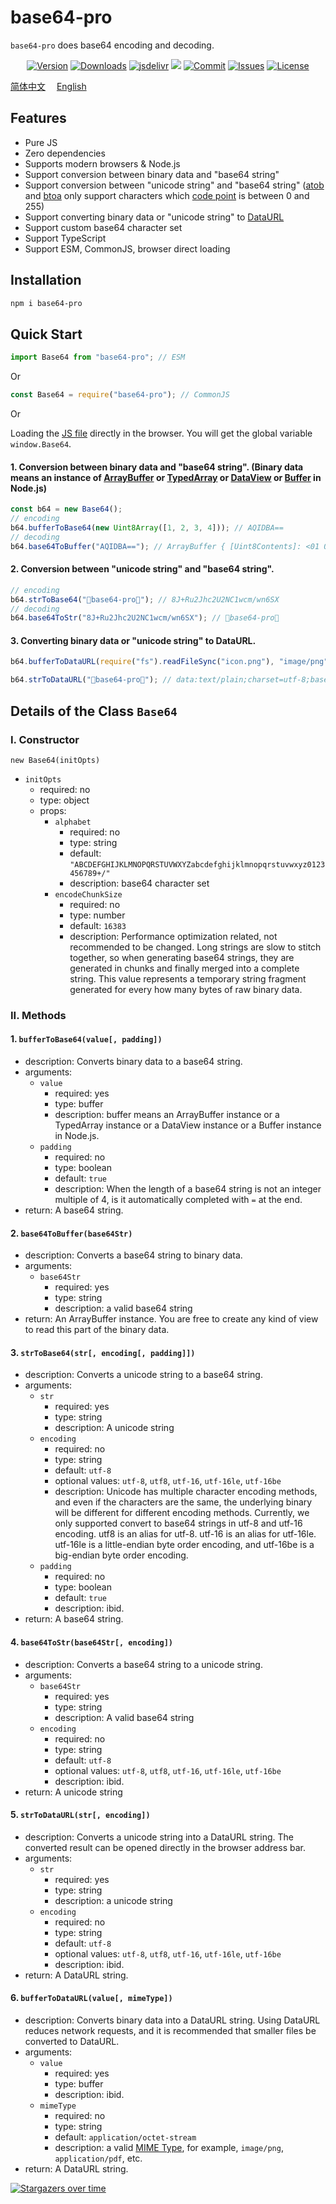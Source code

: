 # base64-pro

`base64-pro` does base64 encoding and decoding.

<p align="center">
    <a href="https://www.npmjs.com/package/base64-pro" target="_blank"><img src="https://img.shields.io/npm/v/base64-pro.svg?style=flat-square" alt="Version"></a>
    <a href="https://npmcharts.com/compare/base64-pro?minimal=true" target="_blank"><img src="https://img.shields.io/npm/dm/base64-pro.svg?style=flat-square" alt="Downloads"></a>
    <a href="https://www.jsdelivr.com/package/npm/base64-pro"><img src="https://data.jsdelivr.com/v1/package/npm/base64-pro/badge?style=flat-square" alt="jsdelivr"></a>
    <a href="https://github.com/haochuan9421/base64-pro" target="_blank"><img src="https://visitor-badge.glitch.me/badge?page_id=haochuan9421.base64-pro"></a>
    <a href="https://github.com/haochuan9421/base64-pro/commits/master" target="_blank"><img src="https://img.shields.io/github/last-commit/haochuan9421/base64-pro.svg?style=flat-square" alt="Commit"></a>
    <a href="https://github.com/haochuan9421/base64-pro/issues" target="_blank"><img src="https://img.shields.io/github/issues-closed/haochuan9421/base64-pro.svg?style=flat-square" alt="Issues"></a>
    <a href="https://github.com/haochuan9421/base64-pro/blob/master/LICENSE" target="_blank"><img src="https://img.shields.io/npm/l/@haochuan9421/base64-pro.svg?style=flat-square" alt="License"></a>
</p>

[简体中文](https://github.com/haochuan9421/base64-pro/blob/master/README.md)&emsp;
[English](https://github.com/haochuan9421/base64-pro/blob/master/README_EN.md)&emsp;

## Features

- Pure JS
- Zero dependencies
- Supports modern browsers & Node.js
- Support conversion between binary data and "base64 string"
- Support conversion between "unicode string" and "base64 string" ([atob](https://developer.mozilla.org/en-US/docs/Web/API/atob) and [btoa](https://developer.mozilla.org/en-US/docs/Web/API/btoa) only support characters which [code point](https://developer.mozilla.org/en-US/docs/Glossary/Code_point) is between 0 and 255)
- Support converting binary data or "unicode string" to [DataURL](https://developer.mozilla.org/en-US/docs/Web/HTTP/Basics_of_HTTP/Data_URLs)
- Support custom base64 character set
- Support TypeScript
- Support ESM, CommonJS, browser direct loading

## Installation

```bash
npm i base64-pro
```

## Quick Start

```js
import Base64 from "base64-pro"; // ESM
```

Or

```js
const Base64 = require("base64-pro"); // CommonJS
```

Or

Loading the [JS file](https://cdn.jsdelivr.net/npm/base64-pro/dist/index.global.js) directly in the browser. You will get the global variable `window.Base64`.

#### 1. Conversion between binary data and "base64 string". (Binary data means an instance of [ArrayBuffer](https://developer.mozilla.org/en-US/docs/Web/JavaScript/Reference/Global_Objects/ArrayBuffer) or [TypedArray](https://developer.mozilla.org/en-US/docs/Web/JavaScript/Reference/Global_Objects/TypedArray) or [DataView](https://developer.mozilla.org/en-US/docs/Web/JavaScript/Reference/Global_Objects/DataView) or [Buffer](https://nodejs.org/api/buffer.html) in Node.js)

```js
const b64 = new Base64();
// encoding
b64.bufferToBase64(new Uint8Array([1, 2, 3, 4])); // AQIDBA==
// decoding
b64.base64ToBuffer("AQIDBA=="); // ArrayBuffer { [Uint8Contents]: <01 02 03 04>, byteLength: 4 }
```

#### 2. Conversion between "unicode string" and "base64 string".

```js
// encoding
b64.strToBase64("👻base64-pro🤗"); // 8J+Ru2Jhc2U2NC1wcm/wn6SX
// decoding
b64.base64ToStr("8J+Ru2Jhc2U2NC1wcm/wn6SX"); // 👻base64-pro🤗
```

#### 3. Converting binary data or "unicode string" to DataURL.

```js
b64.bufferToDataURL(require("fs").readFileSync("icon.png"), "image/png"); // data:image/png;base64,iVBORw0KGgoAAAANSUhEUgAAA...

b64.strToDataURL("👻base64-pro🤗"); // data:text/plain;charset=utf-8;base64,8J%2BRu2Jhc2U2NC1wcm%2Fwn6SX
```

## Details of the Class `Base64`

### I. Constructor

`new Base64(initOpts)`

- `initOpts`
  - required: no
  - type: object
  - props:
    - `alphabet`
      - required: no
      - type: string
      - default: `"ABCDEFGHIJKLMNOPQRSTUVWXYZabcdefghijklmnopqrstuvwxyz0123456789+/"`
      - description: base64 character set
    - `encodeChunkSize`
      - required: no
      - type: number
      - default: `16383`
      - description: Performance optimization related, not recommended to be changed. Long strings are slow to stitch together, so when generating base64 strings, they are generated in chunks and finally merged into a complete string. This value represents a temporary string fragment generated for every how many bytes of raw binary data.

### II. Methods

#### 1. `bufferToBase64(value[, padding])`

- description: Converts binary data to a base64 string.
- arguments:
  - `value`
    - required: yes
    - type: buffer
    - description: buffer means an ArrayBuffer instance or a TypedArray instance or a DataView instance or a Buffer instance in Node.js.
  - `padding`
    - required: no
    - type: boolean
    - default: `true`
    - description: When the length of a base64 string is not an integer multiple of 4, is it automatically completed with `=` at the end.
- return: A base64 string.

#### 2. `base64ToBuffer(base64Str)`

- description: Converts a base64 string to binary data.
- arguments:
  - `base64Str`
    - required: yes
    - type: string
    - description: a valid base64 string
- return: An ArrayBuffer instance. You are free to create any kind of view to read this part of the binary data.

#### 3. `strToBase64(str[, encoding[, padding]])`

- description: Converts a unicode string to a base64 string.
- arguments:
  - `str`
    - required: yes
    - type: string
    - description: A unicode string
  - `encoding`
    - required: no
    - type: string
    - default: `utf-8`
    - optional values: `utf-8`, `utf8`, `utf-16`, `utf-16le`, `utf-16be`
    - description: Unicode has multiple character encoding methods, and even if the characters are the same, the underlying binary will be different for different encoding methods. Currently, we only supported convert to base64 strings in utf-8 and utf-16 encoding. utf8 is an alias for utf-8. utf-16 is an alias for utf-16le. utf-16le is a little-endian byte order encoding, and utf-16be is a big-endian byte order encoding.
  - `padding`
    - required: no
    - type: boolean
    - default: `true`
    - description: ibid.
- return: A base64 string.

#### 4. `base64ToStr(base64Str[, encoding])`

- description: Converts a base64 string to a unicode string.
- arguments:
  - `base64Str`
    - required: yes
    - type: string
    - description: A valid base64 string
  - `encoding`
    - required: no
    - type: string
    - default: `utf-8`
    - optional values: `utf-8`, `utf8`, `utf-16`, `utf-16le`, `utf-16be`
    - description: ibid.
- return: A unicode string

#### 5. `strToDataURL(str[, encoding])`

- description: Converts a unicode string into a DataURL string. The converted result can be opened directly in the browser address bar.
- arguments:
  - `str`
    - required: yes
    - type: string
    - description: a unicode string
  - `encoding`
    - required: no
    - type: string
    - default: `utf-8`
    - optional values: `utf-8`, `utf8`, `utf-16`, `utf-16le`, `utf-16be`
    - description: ibid.
- return: A DataURL string.

#### 6. `bufferToDataURL(value[, mimeType])`

- description: Converts binary data into a DataURL string. Using DataURL reduces network requests, and it is recommended that smaller files be converted to DataURL.
- arguments:
  - `value`
    - required: yes
    - type: buffer
    - description: ibid.
  - `mimeType`
    - required: no
    - type: string
    - default: `application/octet-stream`
    - description: a valid [MIME Type](https://developer.mozilla.org/en-US/docs/Web/HTTP/Basics_of_HTTP/MIME_types), for example, `image/png`, `application/pdf`, etc.
- return: A DataURL string.

[![Stargazers over time](https://starchart.cc/haochuan9421/base64-pro.svg)](https://starchart.cc/haochuan9421/base64-pro)
